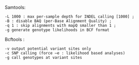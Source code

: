 Samtools:

	-L 1000 : max per-sample depth for INDEL calling [1000] ; 
	-B : disable BAQ (per-Base Alignment Quality) ; 
	-q 1 : skip alignments with mapQ smaller than 1 ; 
	-g generate genotype likelihoods in BCF format
Bcftools :

	-v output potential variant sites only
	-c SNP calling (force –e : likelihood based analyses)
	-g call genotypes at variant sites

